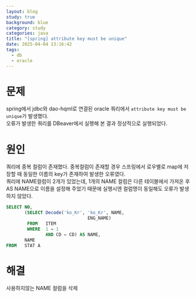 ```yaml
---
layout: blog
study: true
background: blue
category: study
categories: java
title: "[spring] attribute key must be unique"
date: 2025-04-04 13:16:42
tags:
  - db
  - oracle
---
```


# 문제

spring에서 jdbc와 dao-hqml로 연결된 oracle 쿼리에서 `attribute key must be unique`가 발생했다.  
오류가 발생한 쿼리를 DBeaver에서 실행해 본 결과 정상적으로 실행되었다.

# 원인

쿼리에 중복 컬럼이 존재했다. 중복컬럼이 존재할 경우 스프링에서 로우별로 map에 저장할 때 동일한 이름의 key가 존재하여 발생한 오류였다.  
쿼리에 NAME컬럼이 2개가 있었는데, 1개의 NAME 컬럼은 다른 테이블에서 가져온 후 AS NAME으로 이름을 설정해 주었기 때문에 실행시엔 컬럼명이 동일해도 오류가 발생하지 않았다.

```sql
SELECT NO,
       (SELECT Decode('ko_Kr', 'ko_Kr', NAME,
                               ENG_NAME)
        FROM   ITEM
        WHERE  1 = 1
               AND CD = CD) AS NAME,
       NAME
FROM   STAT A       
```

# 해결

사용하지않는 NAME 컬럼을 삭제

